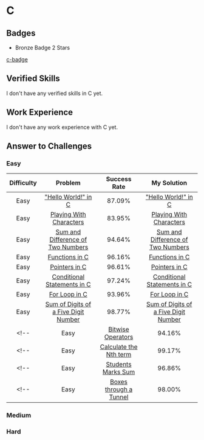 # C

## Badges

- Bronze Badge 2 Stars

[c-badge](https://www.hackerrank.com/badges/c-bronze-2-stars)

## Verified Skills

I don't have any verified skills in C yet.

## Work Experience

I don't have any work experience with C yet.

## Answer to Challenges

### Easy

| Difficulty | Problem | Success Rate | My Solution |
|:----------:|:-------:|:----------:|:-----------:|
| Easy | ["Hello World!" in C](https://www.hackerrank.com/challenges/hello-world-c) | 87.09% | ["Hello World!" in C](https://github.com/Yokozuna59/competitive-programming/tree/master/hackerrank/c/hello-world-c.c) |
| Easy | [Playing With Characters](https://www.hackerrank.com/challenges/playing-with-characters) | 83.95% | [Playing With Characters](https://github.com/Yokozuna59/competitive-programming/tree/master/hackerrank/c/playing-with-characters.c) |
| Easy | [Sum and Difference of Two Numbers](https://www.hackerrank.com/challenges/sum-numbers-c) | 94.64% | [Sum and Difference of Two Numbers](https://github.com/Yokozuna59/competitive-programming/tree/master/hackerrank/c/sum-numbers-c.c) |
| Easy | [Functions in C](https://www.hackerrank.com/challenges/functions-in-c) | 96.16% | [Functions in C](https://github.com/Yokozuna59/competitive-programming/tree/master/hackerrank/c/functions-in-c.c) |
| Easy | [Pointers in C](https://www.hackerrank.com/challenges/pointer-in-c) | 96.61% | [Pointers in C](https://github.com/Yokozuna59/competitive-programming/tree/master/hackerrank/c/pointer-in-c.c) |
| Easy | [Conditional Statements in C](https://www.hackerrank.com/challenges/conditional-statements-in-c) | 97.24% | [Conditional Statements in C](https://github.com/Yokozuna59/competitive-programming/tree/master/hackerrank/c/conditional-statements-in-c.c) |
| Easy | [For Loop in C](https://www.hackerrank.com/challenges/for-loop-in-c) | 93.96% | [For Loop in C](https://github.com/Yokozuna59/competitive-programming/tree/master/hackerrank/c/for-loop-in-c.c) |
| Easy | [Sum of Digits of a Five Digit Number](https://www.hackerrank.com/challenges/sum-of-digits-of-a-five-digit-number) | 98.77% | [Sum of Digits of a Five Digit Number](https://github.com/Yokozuna59/competitive-programming/tree/master/hackerrank/c/sum-of-digits-of-a-five-digit-number.c) |
<!-- | Easy | [Bitwise Operators](https://www.hackerrank.com/challenges/bitwise-operators-in-c) | 94.16% | [Bitwise Operators](https://github.com/Yokozuna59/competitive-programming/tree/master/hackerrank/c/bitwise-operators-in-c.c) | -->
<!-- | Easy | [Calculate the Nth term](https://www.hackerrank.com/challenges/recursion-in-c) | 99.17% | [Calculate the Nth term](https://github.com/Yokozuna59/competitive-programming/tree/master/hackerrank/c/recursion-in-c.c) | -->
<!-- | Easy | [Students Marks Sum](https://www.hackerrank.com/challenges/students-marks-sum) | 96.86% | [Students Marks Sum](https://github.com/Yokozuna59/competitive-programming/tree/master/hackerrank/c/students-marks-sum.c) | -->
<!-- | Easy | [Boxes through a Tunnel](https://www.hackerrank.com/challenges/too-high-boxes) | 98.00% | [Boxes through a Tunnel](https://github.com/Yokozuna59/competitive-programming/tree/master/hackerrank/c/too-high-boxes.c) | -->

### Medium

### Hard
